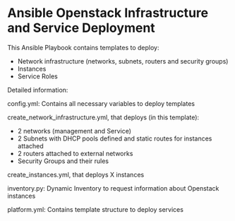 # Ansible Openstack Infrastructure and Service Deployment

This Ansible Playbook contains templates to deploy:

- Network infrastructure (networks, subnets, routers and security groups)
- Instances 
- Service Roles

Detailed information:

config.yml: Contains all necessary variables to deploy templates

create_network_infrastructure.yml, that deploys (in this template):

- 2 networks (management and Service)
- 2 Subnets with DHCP pools defined and static routes for instances attached
- 2 routers attached to external networks
- Security Groups and their rules

create_instances.yml, that deploys X instances

inventory.py: Dynamic Inventory to request information about Openstack instances

platform.yml: Contains template structure to deploy services
